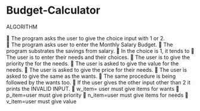 # Budget-Calculator

ALGORITHM

	The program asks the user to give the choice input with 1 or 2.  
	The program asks user to enter the Monthly Salary Budget.
	The program substrates the savings from salary.
	In the choice is 1, it tends to
	The user is to enter their needs and their choices.
	The user is to give the priority the for the needs.
	The user is asked to give the value for the needs.
	The user is asked to give the price for their needs.
	The user is asked to give the same as the wants.
	The same procedure is being followed by the wants too.
	If the user gives the other input other than 2 it prints the INVALID INPUT.
	w_item= user must give items for wants
	p_item=user must give priority
	n_item=user must give items for needs
	v_item=user must give value


